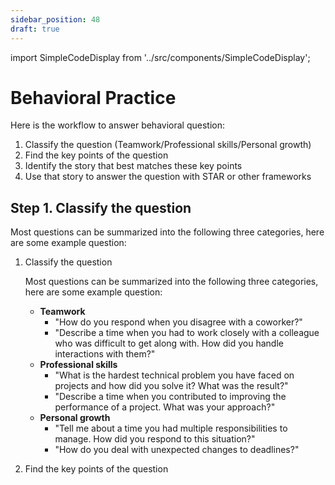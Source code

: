 ```yaml
---
sidebar_position: 48
draft: true
---
```


import SimpleCodeDisplay from '../src/components/SimpleCodeDisplay';

# Behavioral Practice

Here is the workflow to answer behavioral question:

1. Classify the question (Teamwork/Professional skills/Personal growth)
2. Find the key points of the question
3. Identify the story that best matches these key points
4. Use that story to answer the question with STAR or other frameworks

## Step 1. Classify the question

Most questions can be summarized into the following three categories, here are some example question:

1. Classify the question

    Most questions can be summarized into the following three categories, here are some example question:
    - **Teamwork**
        - "How do you respond when you disagree with a coworker?"
        - "Describe a time when you had to work closely with a colleague who was difficult to get along with. How did you handle interactions with them?"
    - **Professional skills**
        - "What is the hardest technical problem you have faced on projects and how did you solve it? What was the result?"
        - "Describe a time when you contributed to improving the performance of a project. What was your approach?"
    - **Personal growth**
        - "Tell me about a time you had multiple responsibilities to manage. How did you respond to this situation?"
        - "How do you deal with unexpected changes to deadlines?"

2. Find the key points of the question




        
